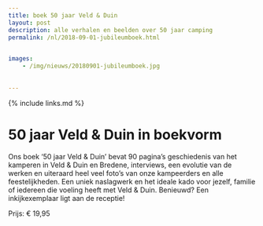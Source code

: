 ```yaml
---
title: boek 50 jaar Veld & Duin 
layout: post
description: alle verhalen en beelden over 50 jaar camping
permalink: /nl/2018-09-01-jubileumboek.html

    
images: 
    - /img/nieuws/20180901-jubileumboek.jpg
    
    
---
```


{% include links.md %}

# 50 jaar Veld & Duin in boekvorm

Ons boek ‘50 jaar Veld & Duin’ bevat 90 pagina’s geschiedenis van het kamperen in Veld & Duin en Bredene, interviews, een evolutie van de werken en uiteraard heel veel foto’s van onze kampeerders en alle feestelijkheden. Een uniek naslagwerk en het ideale kado voor jezelf, familie of iedereen die voeling heeft met Veld & Duin. Benieuwd? Een inkijkexemplaar ligt aan de receptie!

Prijs: € 19,95


